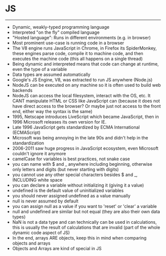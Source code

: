 # JS
---
- Dynamic, weakly-typed programming language
- Interpreted "on the fly" compiled language
- "Hosted language": Runs in different environments (e.g. in browser)
- Most prominent use-case is running code in a browser
- The V8 engine runs JavaScript in Chrome, in Firefox its SpiderMonkey, these engines parse code, compile it to machine code, and then executes the machine code (this all happens on a single thread)
- Being dynamic and interpreted means that code can change at runtime, even the type of a variable
- Data types are assumed automatically
- Google's JS Engine, V8, was extracted to run JS anywhere (Node.js)
- NodeJS can be executed on any machine so it is often used to build web backends
- NodeJS can access the local filesystem, interact with the OS, etc. It CANT manipulate HTML or CSS like JavaScript can (because it does not have direct access to the browser? Or maybe just not access to the front end, either way the syntax is the same)
- 1995, Netscape introduces LiveScript which became JavaScript, then in 1996 Microsoft releases its own version for IE. 
- Late 1996 JavaScript gets standardized by ECMA International (ECMAScript)
- Microsoft was being annoying in the late 90s and didn't help in the standardization
- 2006-2011 saw huge progress in JavaScript ecosystem, even Microsoft couldn't ignore it anymore
- camelCase for variables is best practices, not snake case
- you can name with $ and _ anywhere including beginning, otherwise only letters and digits (but never starting with digits)
- you cannot use any other special characters besides $ and _, INCLUDING white space
- you can declare a variable without initializing it (giving it a value)
- undefined is the default value of uninitialized variables
- you should never assigned undefined as a value manually
- null is never assumed by default
- you can assign null as a value if you want to 'reset' or 'clear' a variable
- null and undefined are similar but not equal (they are also their own data types)
- NaN is not a data type and can technically can be used in calculations, this is usually the result of calculations that are invalid (part of the whole dynamic code aspect of JS)
- In the end, arrays ARE objects, keep this in mind when comparing objects and arrays
- Objects and Arrays are kind of special in JS